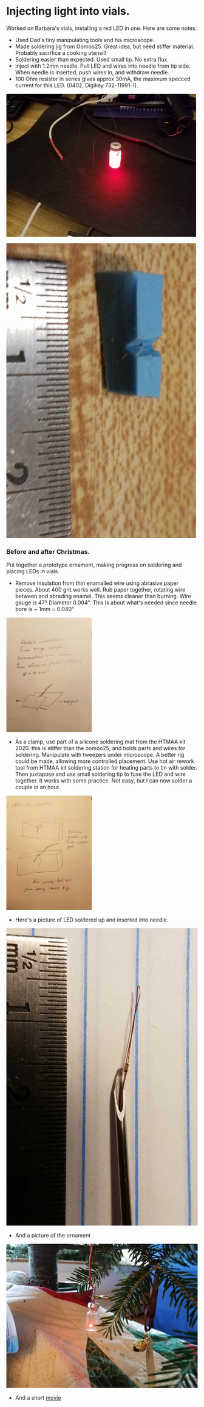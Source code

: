 # Injecting light into vials.  

Worked on Barbara's vials, installing a red LED in one.  Here are some notes:
 * Used Dad's tiny manipulating tools and his microscope.
 * Made soldering jig from Oomoo25. Great idea, but need stiffer material.  Probably sacrifice a cooking utensil!
 * Soldering easier than expected.  Used small tip.  No extra flux.
 * inject with 1.2mm needle.   Pull LED and wires into needle from tip side.  When needle is inserted, push wires in, and withdraw needle.
 * 100 Ohm resistor in series gives approx 30mA, the maximum specced current for this LED. (0402, Digikey 732-11991-1).
 
![LED in vial](./vial_led.jpg)


![solder jig](./solder_jig.jpg)

### Before and after Christmas.

Put together a prototype ornament, making progress on soldering and placing LEDs in vials.

 * Remove insulation from thin enamalled wire using abrasive paper pieces.  About 400 grit works well.  Rub paper together, rotating wire between and abrading enamel.  This seems cleaner than burning.  Wire gauge is 47?  Diameter 0.004".  This is about what's needed since needle bore is ~ 1mm = 0.040"

![solder jig](./enamel_removal.jpg)
 
 * As a clamp, use part of a silicone soldering mat from the HTMAA kit 2020.  this is stiffer than the oomoo25, and holds parts and wires for soldering.  Manipulate with tweezers under microscope.  A better rig could be made, allowing more controlled placement.  Use hot air rework tool from HTMAA kit soldering station for heating parts to tin with solder.  Then juxtapose and use small soldering tip to fuse the LED and wire together.  It works with some practice.  Not easy, but I can now solder a couple in an hour.

![solder jig](./clamp.jpg)


 * Here's a picture of LED soldered up and inserted into needle.
 
 ![solder jig](./LED-in_needle.jpg)
 
 * And a picture of the ornament
 
 ![solder jig](./Ornament.jpg)
 
 * And a short [movie](./Ornament.mp4)
